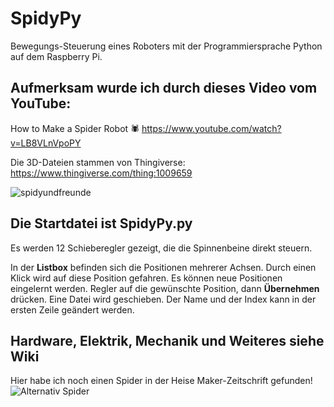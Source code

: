 # SpidyPy
Bewegungs-Steuerung eines Roboters mit der Programmiersprache Python auf dem Raspberry Pi.



## Aufmerksam wurde ich durch dieses Video vom YouTube:
How to Make a Spider Robot 🕷  https://www.youtube.com/watch?v=LB8VLnVpoPY

Die 3D-Dateien stammen von Thingiverse:  https://www.thingiverse.com/thing:1009659

![spidyundfreunde](https://user-images.githubusercontent.com/33986851/49640008-b0f1fa80-fa0c-11e8-8d91-6d8d7d36c248.jpg)

## Die Startdatei ist SpidyPy.py
  Es werden 12 Schieberegler gezeigt, die die Spinnenbeine direkt steuern.
  
  In der **Listbox** befinden sich die Positionen mehrerer Achsen. Durch einen Klick wird auf diese Position gefahren.
  Es können neue Positionen eingelernt werden.
    Regler auf die gewünschte Position, dann **Übernehmen** drücken.
      Eine Datei wird geschieben. Der Name und der Index kann in der ersten Zeile geändert werden.
      
## Hardware, Elektrik, Mechanik und Weiteres siehe Wiki
      
Hier habe ich noch einen Spider in der Heise Maker-Zeitschrift gefunden!
![Alternativ Spider](https://stat.heiseshop.de/media/static/Make/Newsletter/6_18/07_mf_Neu1.JPG)
